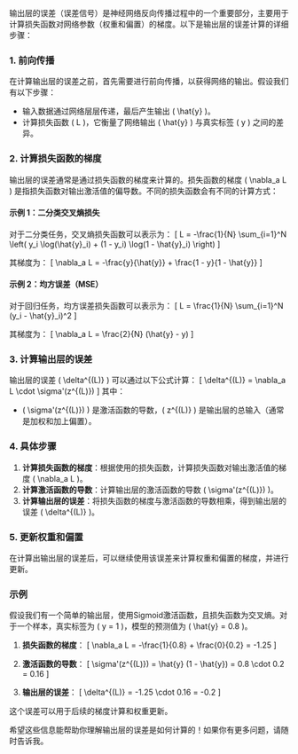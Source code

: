 输出层的误差（误差信号）是神经网络反向传播过程中的一个重要部分，主要用于计算损失函数对网络参数（权重和偏置）的梯度。以下是输出层的误差计算的详细步骤：

### 1. 前向传播

在计算输出层的误差之前，首先需要进行前向传播，以获得网络的输出。假设我们有以下步骤：

- 输入数据通过网络层层传递，最后产生输出 \( \hat{y} \)。
- 计算损失函数 \( L \)，它衡量了网络输出 \( \hat{y} \) 与真实标签 \( y \) 之间的差异。

### 2. 计算损失函数的梯度

输出层的误差通常是通过损失函数的梯度来计算的。损失函数的梯度 \( \nabla_a L \) 是指损失函数对输出激活值的偏导数。不同的损失函数会有不同的计算方式：

#### 示例 1：二分类交叉熵损失

对于二分类任务，交叉熵损失函数可以表示为：
\[
L = -\frac{1}{N} \sum_{i=1}^N \left( y_i \log(\hat{y}_i) + (1 - y_i) \log(1 - \hat{y}_i) \right)
\]

其梯度为：
\[
\nabla_a L = -\frac{y}{\hat{y}} + \frac{1 - y}{1 - \hat{y}}
\]

#### 示例 2：均方误差（MSE）

对于回归任务，均方误差损失函数可以表示为：
\[
L = \frac{1}{N} \sum_{i=1}^N (y_i - \hat{y}_i)^2
\]

其梯度为：
\[
\nabla_a L = \frac{2}{N} (\hat{y} - y)
\]

### 3. 计算输出层的误差

输出层的误差 \( \delta^{(L)} \) 可以通过以下公式计算：
\[
\delta^{(L)} = \nabla_a L \cdot \sigma'(z^{(L)})
\]
其中：

- \( \sigma'(z^{(L)}) \) 是激活函数的导数，\( z^{(L)} \) 是输出层的总输入（通常是加权和加上偏置）。

### 4. 具体步骤

1. **计算损失函数的梯度**：根据使用的损失函数，计算损失函数对输出激活值的梯度 \( \nabla_a L \)。
2. **计算激活函数的导数**：计算输出层的激活函数的导数 \( \sigma'(z^{(L)}) \)。
3. **计算输出层的误差**：将损失函数的梯度与激活函数的导数相乘，得到输出层的误差 \( \delta^{(L)} \)。

### 5. 更新权重和偏置

在计算出输出层的误差后，可以继续使用该误差来计算权重和偏置的梯度，并进行更新。

### 示例

假设我们有一个简单的输出层，使用Sigmoid激活函数，且损失函数为交叉熵。对于一个样本，真实标签为 \( y = 1 \)，模型的预测值为 \( \hat{y} = 0.8 \)。

1. **损失函数的梯度**：
   \[
   \nabla_a L = -\frac{1}{0.8} + \frac{0}{0.2} = -1.25
   \]

2. **激活函数的导数**：
   \[
   \sigma'(z^{(L)}) = \hat{y} (1 - \hat{y}) = 0.8 \cdot 0.2 = 0.16
   \]

3. **输出层的误差**：
   \[
   \delta^{(L)} = -1.25 \cdot 0.16 = -0.2
   \]

这个误差可以用于后续的梯度计算和权重更新。

希望这些信息能帮助你理解输出层的误差是如何计算的！如果你有更多问题，请随时告诉我。
